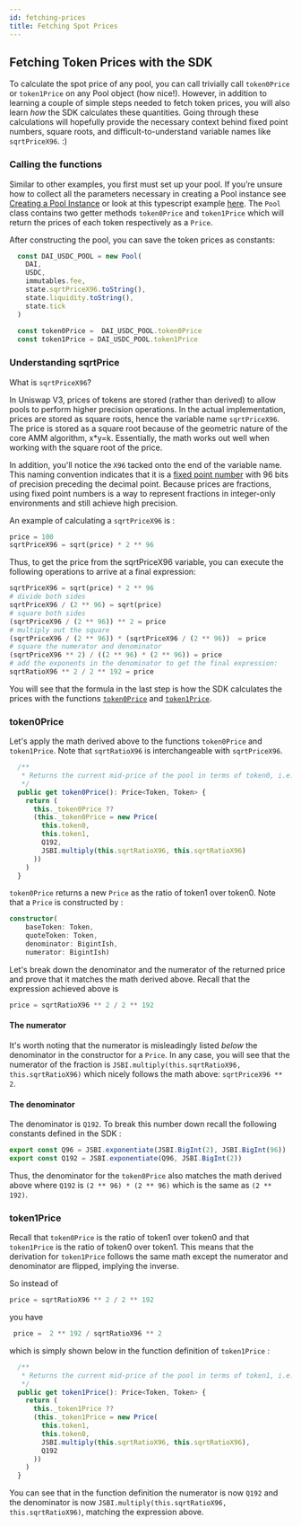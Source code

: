 ```yaml
---
id: fetching-prices
title: Fetching Spot Prices
---
```


## Fetching Token Prices with the SDK

To calculate the spot price of any pool, you can call trivially call `token0Price` or `token1Price` on any Pool object (how nice!). However, in addition to learning a couple of simple steps needed to fetch token prices, you will also learn *how* the SDK calculates these quantities. Going through these calculations will hopefully provide the necessary context behind fixed point numbers, square roots, and difficult-to-understand variable names like `sqrtPriceX96`. :)

### Calling the functions

Similar to other examples, you first must set up your pool. If you’re unsure how to collect all the parameters necessary in creating a Pool instance see [Creating a Pool Instance](https://docs.uniswap.org/sdk/guides/creating-a-pool) or look at this typescript example [here](https://github.com/Uniswap/uniswap-docs/blob/main/sdk-examples/AddAndRemoveLiquidity.tsx). The `Pool` class contains two getter methods `token0Price` and `token1Price` which will return the prices of each token respectively as a `Price`.

After constructing the pool, you can save the token prices as constants:

```typescript
  const DAI_USDC_POOL = new Pool(
    DAI,
    USDC,
    immutables.fee,
    state.sqrtPriceX96.toString(),
    state.liquidity.toString(),
    state.tick
  )
  
  const token0Price =  DAI_USDC_POOL.token0Price
  const token1Price = DAI_USDC_POOL.token1Price
```

### Understanding sqrtPrice

What is `sqrtPriceX96`?

In Uniswap V3, prices of tokens are stored (rather than derived) to allow pools to perform higher precision operations. In the actual implementation, prices are stored as square roots, hence the variable name `sqrtPriceX96`. The price is stored as a square root because of the geometric nature of the core AMM algorithm, x*y=k. Essentially, the math works out well when working with the square root of the price. 

In addition, you'll notice the `X96` tacked onto the end of the variable name. This naming convention indicates that it is a [fixed point number](https://en.wikipedia.org/wiki/Fixed-point_arithmetic) with 96 bits of precision preceding the decimal point. Because prices are fractions, using fixed point numbers is a way to represent fractions in integer-only environments and still achieve high precision.

An example of calculating a  `sqrtPriceX96` is :

```python
price = 100
sqrtPriceX96 = sqrt(price) * 2 ** 96
```

Thus, to get the price from the sqrtPriceX96 variable, you can execute the following operations to arrive at a final expression:

```python
sqrtPriceX96 = sqrt(price) * 2 ** 96
# divide both sides
sqrtPriceX96 / (2 ** 96) = sqrt(price)
# square both sides
(sqrtPriceX96 / (2 ** 96)) ** 2 = price
# multiply out the square
(sqrtPriceX96 / (2 ** 96)) * (sqrtPriceX96 / (2 ** 96))  = price
# square the numerator and denominator
(sqrtPriceX96 ** 2) / ((2 ** 96) * (2 ** 96)) = price
# add the exponents in the denominator to get the final expression:
sqrtRatioX96 ** 2 / 2 ** 192 = price
```
You will see that the formula in the last step is how the SDK calculates the prices with the functions [`token0Price`](#token0price) and [`token1Price`](#token1price).


### token0Price

Let's apply the math derived above to the functions `token0Price` and `token1Price`. Note that `sqrtRatioX96` is interchangeable with `sqrtPriceX96`. 

```typescript
  /**
   * Returns the current mid-price of the pool in terms of token0, i.e. the ratio of token1 over token0
   */
  public get token0Price(): Price<Token, Token> {
    return (
      this._token0Price ??
      (this._token0Price = new Price(
        this.token0,
        this.token1,
        Q192,
        JSBI.multiply(this.sqrtRatioX96, this.sqrtRatioX96)
      ))
    )
  }
```

`token0Price` returns a new `Price` as the ratio of token1 over token0. Note that a `Price` is constructed by :

```typescript
constructor(
    baseToken: Token, 
    quoteToken: Token,
    denominator: BigintIsh, 
    numerator: BigintIsh)
```

Let's break down the denominator and the numerator of the returned price and prove that it matches the math derived above. Recall that the expression achieved above is 

```python
price = sqrtRatioX96 ** 2 / 2 ** 192
```

#### The numerator

It's worth noting that the numerator is misleadingly listed *below* the denominator in the constructor for a `Price`. In any case, you will see that the numerator of the fraction is `JSBI.multiply(this.sqrtRatioX96, this.sqrtRatioX96)` which nicely follows the math above: `sqrtPriceX96 ** 2`. 

#### The denominator

The denominator is `Q192`. To break this number down recall the following constants defined in the SDK :

```typescript
export const Q96 = JSBI.exponentiate(JSBI.BigInt(2), JSBI.BigInt(96))
export const Q192 = JSBI.exponentiate(Q96, JSBI.BigInt(2))
```
Thus, the denominator for the `token0Price` also matches the math derived above where `Q192` is `(2 ** 96) * (2 ** 96)` which is the same as `(2 ** 192)`.

### token1Price

Recall that `token0Price` is the ratio of token1 over token0 and that `token1Price` is the ratio of token0 over token1. This means that the derivation for `token1Price` follows the same math except the numerator and denominator are flipped, implying the inverse. 

So instead of 

```python
price = sqrtRatioX96 ** 2 / 2 ** 192
```
 you have
```python
 price =  2 ** 192 / sqrtRatioX96 ** 2
 ```
which is simply shown below in the function definition of `token1Price` :

```typescript
  /**
   * Returns the current mid-price of the pool in terms of token1, i.e. the ratio of token0 over token1
   */
  public get token1Price(): Price<Token, Token> {
    return (
      this._token1Price ??
      (this._token1Price = new Price(
        this.token1,
        this.token0,
        JSBI.multiply(this.sqrtRatioX96, this.sqrtRatioX96),
        Q192
      ))
    )
  }
  ```

 You can see that in the function definition the numerator is now `Q192` and the denominator is now `JSBI.multiply(this.sqrtRatioX96, this.sqrtRatioX96)`, matching the expression above.